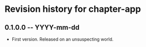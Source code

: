 # Revision history for chapter-app

## 0.1.0.0 -- YYYY-mm-dd

* First version. Released on an unsuspecting world.
